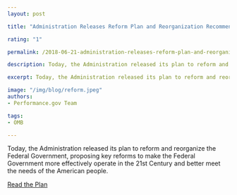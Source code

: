 ```yaml
---
layout: post

title: "Administration Releases Reform Plan and Reorganization Recommendations"

rating: "1"

permalink: /2018-06-21-administration-releases-reform-plan-and-reorganization-recommnedations.md/

description: Today, the Administration released its plan to reform and reorganize the Federal Government, proposing key reforms to make the Federal Government more effectively operate in the 21st Century and better meet the needs of the American people.

excerpt: Today, the Administration released its plan to reform and reorganize the Federal Government, proposing key reforms to make the Federal Government more effectively operate in the 21st Century and better meet the needs of the American people.

image: "/img/blog/reform.jpeg"
authors:
- Performance.gov Team

tags:
- OMB

---
```


Today, the Administration released its plan to reform and reorganize the Federal Government, proposing key reforms to make the Federal Government more effectively operate in the 21st Century and better meet the needs of the American people.

<a class="usa-button" href="{{ site.baseurl }}/GovReform/">Read the Plan</a>
